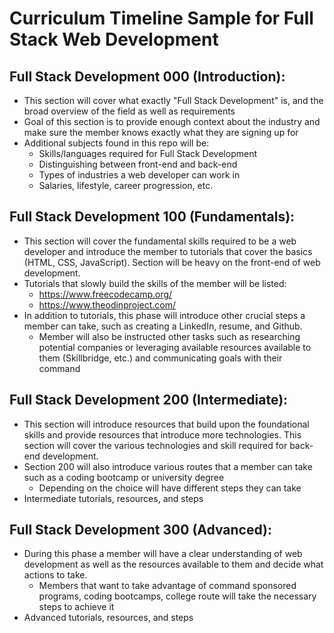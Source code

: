 
# Curriculum Timeline Sample for Full Stack Web Development

## Full Stack Development 000 (Introduction):
  - This section will cover what exactly "Full Stack Development" is, and the broad overview of the field as well as requirements
  - Goal of this section is to provide enough context about the industry and make sure the member knows exactly what they are signing up for
  - Additional subjects found in this repo will be:
    - Skills/languages required for Full Stack Development
    - Distinguishing between front-end and back-end
    - Types of industries a web developer can work in 
    - Salaries, lifestyle, career progression, etc. 

## Full Stack Development 100 (Fundamentals):
  - This section will cover the fundamental skills required to be a web developer and introduce the member to tutorials that cover the basics (HTML, CSS, JavaScript). Section will be heavy on the front-end of web development.
  - Tutorials that slowly build the skills of the member will be listed: 
    - https://www.freecodecamp.org/
    - https://www.theodinproject.com/
  - In addition to tutorials, this phase will introduce other crucial steps a member can take, such as creating a LinkedIn, resume, and Github. 
    - Member will also be instructed other tasks such as researching potential companies or leveraging available resources available to them (Skillbridge, etc.) and communicating goals with their command

## Full Stack Development 200 (Intermediate):
  - This section will introduce resources that build upon the foundational skills and provide resources that introduce more technologies. This section will cover the various technologies and skill required for back-end development. 
  - Section 200 will also introduce various routes that a member can take such as a coding bootcamp or university degree 
    - Depending on the choice will have different steps they can take
  - Intermediate tutorials, resources, and steps

## Full Stack Development 300 (Advanced):
  - During this phase a member will have a clear understanding of web development as well as the resources available to them and decide what actions to take. 
    - Members that want to take advantage of command sponsored programs, coding bootcamps, college route will take the necessary steps to achieve it
  - Advanced tutorials, resources, and steps